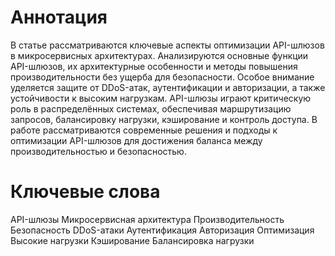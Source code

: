 
# Аннотация
В статье рассматриваются ключевые аспекты оптимизации API-шлюзов в микросервисных архитектурах. Анализируются основные функции API-шлюзов, их архитектурные особенности и методы повышения производительности без ущерба для безопасности. Особое внимание уделяется защите от DDoS-атак, аутентификации и авторизации, а также устойчивости к высоким нагрузкам. API-шлюзы играют критическую роль в распределённых системах, обеспечивая маршрутизацию запросов, балансировку нагрузки, кэширование и контроль доступа. В работе рассматриваются современные решения и подходы к оптимизации API-шлюзов для достижения баланса между производительностью и безопасностью.

# Ключевые слова
API-шлюзы
Микросервисная архитектура
Производительность
Безопасность
DDoS-атаки
Аутентификация
Авторизация
Оптимизация
Высокие нагрузки
Кэширование
Балансировка нагрузки

